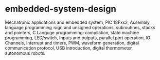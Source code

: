 # embedded-system-design

Mechatronic applications and embedded system, PIC 18Fxx2,  Assembly language programming :sign and unsigned operations, subroutines, stacks and pointers, C Languge programming: compilation, state machine programming, LED/switch, Inputs and outputs, parallel port operation, IO Channels, interrupt and timers, PWM, waveform generation, digital communication protocol, USB introduction, digital thermometer, autonomous robots.

